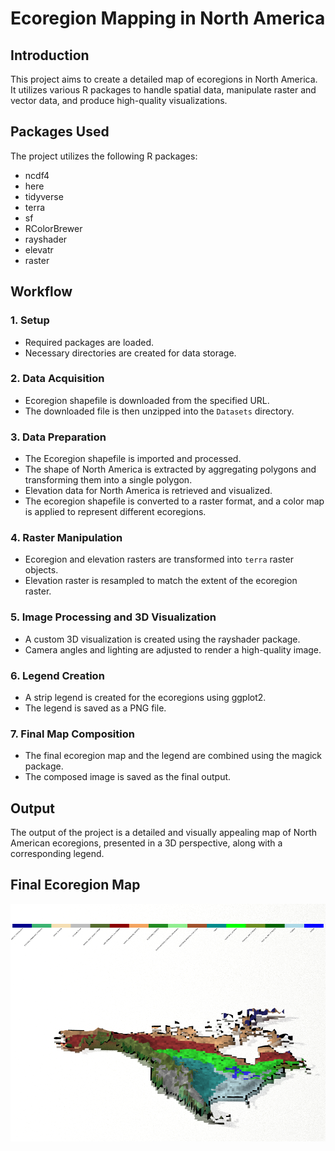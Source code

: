 # Ecoregion Mapping in North America

## Introduction
This project aims to create a detailed map of ecoregions in North America. It utilizes various R packages to handle spatial data, manipulate raster and vector data, and produce high-quality visualizations.

## Packages Used
The project utilizes the following R packages:
- ncdf4
- here
- tidyverse
- terra
- sf
- RColorBrewer
- rayshader
- elevatr
- raster

## Workflow

### 1. Setup
- Required packages are loaded.
- Necessary directories are created for data storage.

### 2. Data Acquisition
- Ecoregion shapefile is downloaded from the specified URL.
- The downloaded file is then unzipped into the `Datasets` directory.

### 3. Data Preparation
- The Ecoregion shapefile is imported and processed.
- The shape of North America is extracted by aggregating polygons and transforming them into a single polygon.
- Elevation data for North America is retrieved and visualized.
- The ecoregion shapefile is converted to a raster format, and a color map is applied to represent different ecoregions.

### 4. Raster Manipulation
- Ecoregion and elevation rasters are transformed into `terra` raster objects.
- Elevation raster is resampled to match the extent of the ecoregion raster.

### 5. Image Processing and 3D Visualization
- A custom 3D visualization is created using the rayshader package.
- Camera angles and lighting are adjusted to render a high-quality image.

### 6. Legend Creation
- A strip legend is created for the ecoregions using ggplot2.
- The legend is saved as a PNG file.

### 7. Final Map Composition
- The final ecoregion map and the legend are combined using the magick package.
- The composed image is saved as the final output.

## Output
The output of the project is a detailed and visually appealing map of North American ecoregions, presented in a 3D perspective, along with a corresponding legend. 

## Final Ecoregion Map
![North American Ecoregion Map](https://github.com/SamMajumder/GeoVizHub/raw/main/TopoEcoMap/final-ecoregion-map.png)


